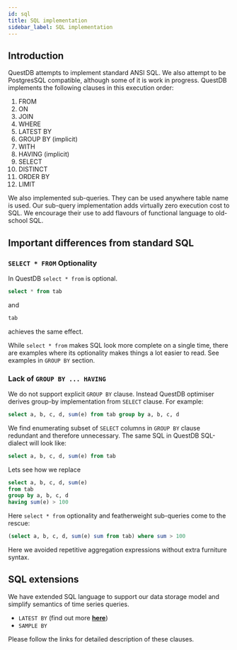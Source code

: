```yaml
---
id: sql
title: SQL implementation
sidebar_label: SQL implementation
---
```


## Introduction
QuestDB attempts to implement standard ANSI SQL. We also attempt to be PostgresSQL compatible, although some of it is work in progress. QuestDB implements the following clauses in this execution order:

1. FROM
2. ON
3. JOIN
4. WHERE
5. LATEST BY
6. GROUP BY (implicit)
7. WITH
8. HAVING (implicit)
9. SELECT
10. DISTINCT
11. ORDER BY
12. LIMIT

We also implemented sub-queries. They can be used anywhere table name is used. Our sub-query implementation adds 
virtually zero execution cost to SQL. We encourage their use to add flavours of functional language to old-school SQL. 

## Important differences from standard SQL

### `SELECT * FROM` Optionality

In QuestDB `select * from` is optional.

```sql
select * from tab
```

and

```sql
tab
```

achieves the same effect.

While `select * from` makes SQL look more complete on a single time, there are examples where its optionality makes things a lot easier to read. See examples in `GROUP BY` section.

### Lack of `GROUP BY ... HAVING`

We do not support explicit `GROUP BY` clause. Instead QuestDB optimiser derives group-by implementation from `SELECT` clause. For example:

```sql
select a, b, c, d, sum(e) from tab group by a, b, c, d
```

We find enumerating subset of `SELECT` columns in `GROUP BY` clause redundant and therefore unnecessary. The same SQL in QuestDB SQL-dialect will look like:

```sql
select a, b, c, d, sum(e) from tab
```

Lets see how we replace
```sql
select a, b, c, d, sum(e) 
from tab 
group by a, b, c, d 
having sum(e) > 100
```
Here `select * from` optionality and featherweight sub-queries come to the rescue:

```sql
(select a, b, c, d, sum(e) sum from tab) where sum > 100
```

Here we avoided repetitive aggregation expressions without extra furniture syntax.

## SQL extensions

We have extended SQL language to support our data storage model and simplify semantics of time series queries.

- `LATEST BY` (find out more **[here](startCRUD.md)**)
- `SAMPLE BY`

Please follow the links for detailed description of these clauses.